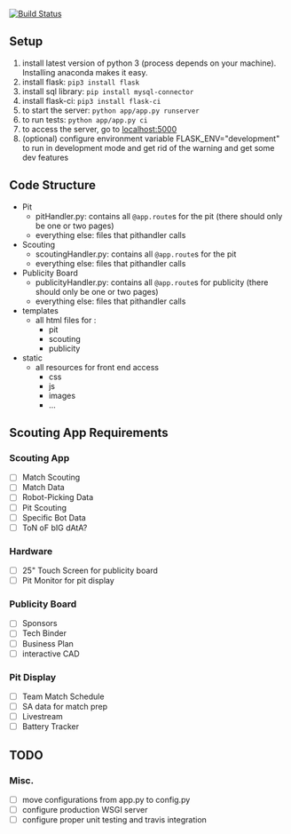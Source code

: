 [![Build Status](https://travis-ci.com/iron-claw-972/ScoutingApp2019.svg?branch=master)](https://travis-ci.com/iron-claw-972/ScoutingApp2019)

## Setup
1. install latest version of python 3 (process depends on your machine). Installing anaconda makes it easy.
2. install flask: `pip3 install flask`
3. install sql library: `pip install mysql-connector`
5. install flask-ci: `pip3 install flask-ci`
6. to start the server: `python app/app.py runserver`
7. to run tests: `python app/app.py ci`
8. to access the server, go to [localhost:5000](http://localhost:5000)
9. (optional) configure environment variable FLASK_ENV="development" to run in development mode and get rid of the warning and get some dev features

## Code Structure
- Pit
  - pitHandler.py: contains all `@app.route`s for the pit (there should only be one or two pages)
  - everything else: files that pithandler calls
- Scouting
  - scoutingHandler.py: contains all `@app.route`s for the pit
  - everything else: files that pithandler calls
- Publicity Board
  - publicityHandler.py: contains all `@app.route`s for publicity (there should only be one or two pages)
  - everything else: files that pithandler calls
- templates
  - all html files for :
    - pit
    - scouting
    - publicity
- static
  - all resources for front end access
    - css
    - js
    - images
    - ...
  
## Scouting App Requirements

### Scouting App
- [ ] Match Scouting
- [ ] Match Data
- [ ] Robot-Picking Data
- [ ] Pit Scouting
- [ ] Specific Bot Data
- [ ] ToN oF bIG dAtA?

### Hardware
- [ ] 25" Touch Screen for publicity board
- [ ] Pit Monitor for pit display

### Publicity Board
- [ ] Sponsors
- [ ] Tech Binder
- [ ] Business Plan
- [ ] interactive CAD

### Pit Display
- [ ] Team Match Schedule
- [ ] SA data for match prep
- [ ] Livestream
- [ ] Battery Tracker

## TODO
### Misc.
- [ ] move configurations from app.py to config.py
- [ ] configure production WSGI server
- [ ] configure proper unit testing and travis integration
